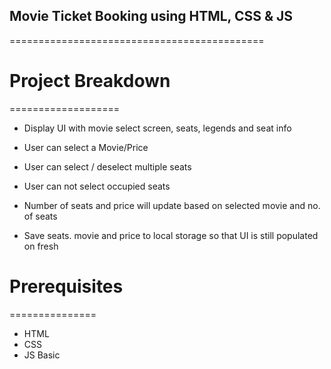 



## Movie Ticket Booking using HTML, CSS & JS
============================================


# Project Breakdown
===================

- Display UI with movie select screen, seats, legends and seat info

- User can select a Movie/Price

- User can select / deselect multiple seats

- User can not select occupied seats

- Number of seats and price will update based on selected 
 movie and no. of seats
 
- Save seats. movie and price to local storage so that UI is still populated on fresh


# Prerequisites
===============

- HTML
- CSS
- JS Basic